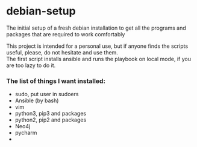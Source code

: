 # debian-setup
The initial setup of a fresh debian installation to get all the programs and packages that are required to work comfortably

This project is intended for a personal use, but if anyone finds the scripts useful, please, do not hesitate and use them.   
The first script installs ansible and runs the playbook on local mode, if you are too lazy to do it.

### The list of things I want installed:
* sudo, put user in sudoers
* Ansible (by bash)
* vim
* python3, pip3 and packages
* python2, pip2 and packages
* Neo4j
* pycharm
* 